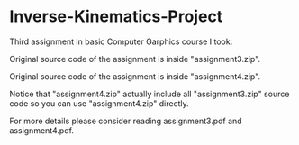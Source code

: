 # Inverse-Kinematics-Project
Third assignment in basic Computer Garphics course I took.

Original source code of the assignment is inside "assignment3.zip".

Original source code of the assignment is inside "assignment4.zip".

Notice that "assignment4.zip" actually include all "assignment3.zip" source code so you can use "assignment4.zip" directly.

For more details please consider reading assignment3.pdf and assignment4.pdf.
